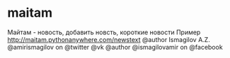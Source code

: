 # maitam
Майтам - новость, добавить новсть, короткие новости
Пример http://maitam.pythonanywhere.com/newstext
@author Ismagilov A.Z. @amirismagilov on @twitter @vk
@author @ismagilovamir on @facebook
